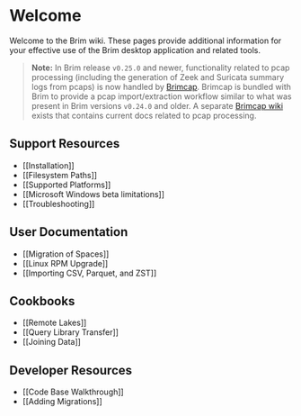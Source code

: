 # Welcome

Welcome to the Brim wiki. These pages provide additional information for your
effective use of the Brim desktop application and related tools.

> **Note:** In Brim release `v0.25.0` and newer, functionality related to
> pcap processing (including the generation of Zeek and Suricata summary logs
> from pcaps) is now handled by [Brimcap](https://github.com/brimdata/brimcap).
> Brimcap is bundled with Brim to provide a pcap import/extraction workflow
> similar to what was present in Brim versions `v0.24.0` and older. A separate
> [Brimcap wiki](https://github.com/brimdata/brimcap/wiki) exists that contains
> current docs related to pcap processing.

## Support Resources

- [[Installation]]
- [[Filesystem Paths]]
- [[Supported Platforms]]
- [[Microsoft Windows beta limitations]]
- [[Troubleshooting]]

## User Documentation

- [[Migration of Spaces]] 
- [[Linux RPM Upgrade]]
- [[Importing CSV, Parquet, and ZST]]

## Cookbooks

- [[Remote Lakes]]
- [[Query Library Transfer]]
- [[Joining Data]]

## Developer Resources

- [[Code Base Walkthrough]]
- [[Adding Migrations]]

